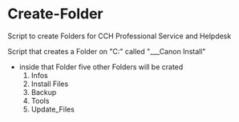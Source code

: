 # Create-Folder
Script to create Folders for CCH Professional Service and Helpdesk

Script that creates a Folder on "C:\" called "___Canon Install"
- inside that Folder five  other Folders will be crated 
  01. Infos
  02. Install Files
  03. Backup
  04. Tools
  05. Update_Files
